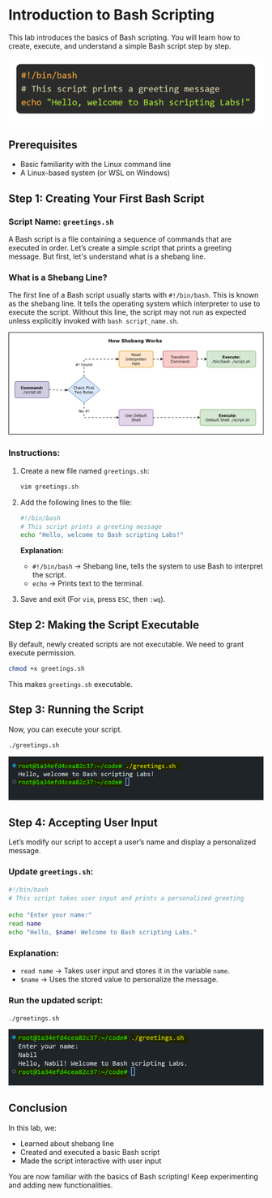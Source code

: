 # Introduction to Bash Scripting

This lab introduces the basics of Bash scripting. You will learn how to create, execute, and understand a simple Bash script step by step.

![alt text](./images/image.png)

## Prerequisites
- Basic familiarity with the Linux command line
- A Linux-based system (or WSL on Windows)

## Step 1: Creating Your First Bash Script

### Script Name: `greetings.sh`

A Bash script is a file containing a sequence of commands that are executed in order. Let’s create a simple script that prints a greeting message. But first, let's understand what is a shebang line.

### What is a Shebang Line?

The first line of a Bash script usually starts with `#!/bin/bash`. This is known as the shebang line. It tells the operating system which interpreter to use to execute the script. Without this line, the script may not run as expected unless explicitly invoked with `bash script_name.sh`.

![alt text](./images/Shebang.svg)

### Instructions:

1. Create a new file named `greetings.sh`:

   ```bash
   vim greetings.sh
   ```
2. Add the following lines to the file:

   ```bash
   #!/bin/bash
   # This script prints a greeting message
   echo "Hello, welcome to Bash scripting Labs!"
   ```
   **Explanation:**
   - `#!/bin/bash` → Shebang line, tells the system to use Bash to interpret the script.
   - `echo` → Prints text to the terminal.

3. Save and exit (For `vim`, press `ESC`, then `:wq`).

## Step 2: Making the Script Executable

By default, newly created scripts are not executable. We need to grant execute permission.

```bash
chmod +x greetings.sh
```

This makes `greetings.sh` executable.

## Step 3: Running the Script

Now, you can execute your script.

```bash
./greetings.sh
```

![alt text](./images/image-1.png)

## Step 4: Accepting User Input

Let’s modify our script to accept a user’s name and display a personalized message.

### Update `greetings.sh`:

```bash
#!/bin/bash
# This script takes user input and prints a personalized greeting

echo "Enter your name:"
read name
echo "Hello, $name! Welcome to Bash scripting Labs."
```

### Explanation:
- `read name` → Takes user input and stores it in the variable `name`.
- `$name` → Uses the stored value to personalize the message.

### Run the updated script:

```bash
./greetings.sh
```

![alt text](./images/image-2.png)

## Conclusion

In this lab, we:
- Learned about shebang line
- Created and executed a basic Bash script
- Made the script interactive with user input

You are now familiar with the basics of Bash scripting! Keep experimenting and adding new functionalities.

